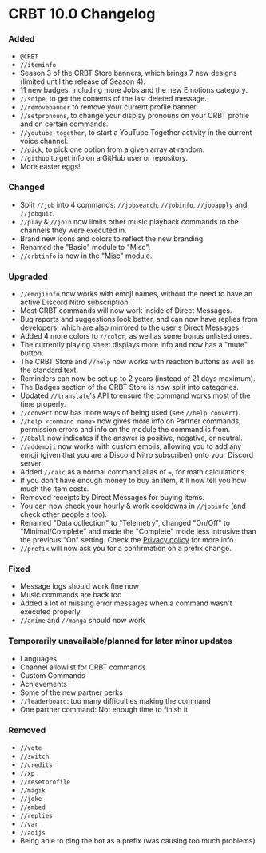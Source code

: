 # CRBT 10.0 Changelog

### Added

- `@CRBT`
- `//iteminfo`
- Season 3 of the CRBT Store banners, which brings 7 new designs (limited until the release of Season 4).
- 11 new badges, including more Jobs and the new Emotions category.
- `//snipe`, to get the contents of the last deleted message.
- `//removebanner` to remove your current profile banner.
- `//setpronouns`, to change your display pronouns on your CRBT profile and on certain commands.
- `//youtube-together`, to start a YouTube Together activity in the current voice channel.
- `//pick`, to pick one option from a given array at random.
- `//github` to get info on a GitHub user or repository.
- More easter eggs!

### Changed

- Split `//job` into 4 commands: `//jobsearch`, `//jobinfo`, `//jobapply` and `//jobquit`.
- `//play` & `//join` now limits other music playback commands to the channels they were executed in.
- Brand new icons and colors to reflect the new branding.
- Renamed the "Basic" module to "Misc".
- `//crbtinfo` is now in the "Misc" module.

### Upgraded

- `//emojiinfo` now works with emoji names, without the need to have an active Discord Nitro subscription. 
- Most CRBT commands will now work inside of Direct Messages.
- Bug reports and suggestions look better, and can now have replies from developers, which are also mirrored to the user's Direct Messages.
- Added 4 more colors to `//color`, as well as some bonus unlisted ones.
- The currently playing sheet displays more info and now has a "mute" button.
- The CRBT Store and `//help` now works with reaction buttons as well as the standard text.
- Reminders can now be set up to 2 years (instead of 21 days maximum).
- The Badges section of the CRBT Store is now split into categories.
- Updated `//translate`'s API to ensure the command works most of the time properly.
- `//convert` now has more ways of being used (see `//help convert`).
- `//help <command name>` now gives more info on Partner commands, permission errors and info on the module the command is from.
- `//8ball` now indicates if the answer is positive, negative, or neutral.
- `//addemoji` now works with custom emojis, allowing you to add any emoji (given that you are a Discord Nitro subscriber) onto your Discord server.
- Added `//calc` as a normal command alias of `=`, for math calculations.
- If you don't have enough money to buy an item, it'll now tell you how much the item costs.
- Removed receipts by Direct Messages for buying items.
- You can now check your hourly & work cooldowns in `//jobinfo` (and check other people's too).
- Renamed "Data collection" to "Telemetry", changed "On/Off" to "Minimal/Complete" and made the "Complete" mode less intrusive than the previous "On" setting. Check the [Privacy policy](https://crbt.ga/policy) for more info.
- `//prefix` will now ask you for a confirmation on a prefix change.

### Fixed

- Message logs should work fine now
- Music commands are back too
- Added a lot of missing error messages when a command wasn't executed properly
- `//anime` and `//manga` should now work

### Temporarily unavailable/planned for later minor updates

- Languages
- Channel allowlist for CRBT commands
- Custom Commands
- Achievements
- Some of the new partner perks
- `//leaderboard`: too many difficulties making the command
- One partner command: Not enough time to finish it

### Removed

- `//vote`
- `//switch`
- `//credits`
- `//xp`
- `//resetprofile`
- `//magik`
- `//joke`
- `//embed`
- `//replies`
- `//var`
- `//aoijs`
- Being able to ping the bot as a prefix (was causing too much problems)
